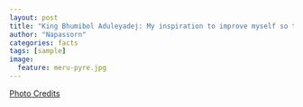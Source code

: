 ```yaml
---
layout: post
title: "King Bhumibol Aduleyadej: My inspiration to improve myself so that I can improve my country"
author: "Napassorn"
categories: facts
tags: [sample]
image:
  feature: meru-pyre.jpg
---
```


[Photo Credits](https://www.facebook.com/photo.php?fbid=1861532420527068&set=ms.c.eJxFz9sNBDEIA8COTpg3~%3BTd2CmzC78h2CNJhwsqSTkr4oQGoQElaXGCQcSBrEw31KmpdkQcylXgV6VcMm9BJ~_AWjBqeFPqzkA1Y~_CfK84OcICehCJ3QTMnD~%3BwhZnVNLfKGa0FnpUbEengj~_tlT1l.bps.a.1861531100527200.1073741909.100000109843171&type=3&theater)
